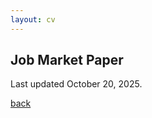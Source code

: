 ```yaml
---
layout: cv
---
```


## Job Market Paper

Last updated October 20, 2025.
 
<object data="./assets/Marcheva_Draft_Oct27.pdf" width="800" height="1000" type='application/pdf'></object>

[back](./)
